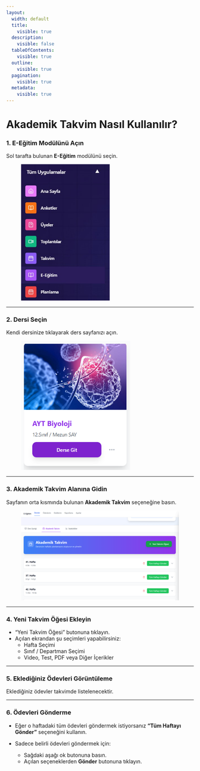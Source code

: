 ```yaml
---
layout:
  width: default
  title:
    visible: true
  description:
    visible: false
  tableOfContents:
    visible: true
  outline:
    visible: true
  pagination:
    visible: true
  metadata:
    visible: true
---
```


# Akademik Takvim Nasıl Kullanılır?

### 1. E-Eğitim Modülünü Açın

Sol tarafta bulunan **E-Eğitim** modülünü seçin.

<figure><img src="../../.gitbook/assets/image (1).jpg" alt="" width="238"><figcaption></figcaption></figure>

***

### 2. Dersi Seçin

Kendi dersinize tıklayarak ders sayfanızı açın.

<figure><img src="../../.gitbook/assets/image (1) (1) (1) (1).png" alt="" width="293"><figcaption></figcaption></figure>

***

### 3. Akademik Takvim Alanına Gidin

Sayfanın orta kısmında bulunan **Akademik Takvim** seçeneğine basın.

<figure><img src="../../.gitbook/assets/image (1).png" alt="" width="563"><figcaption></figcaption></figure>

***

### 4. Yeni Takvim Öğesi Ekleyin

* “Yeni Takvim Öğesi” butonuna tıklayın.
* Açılan ekrandan şu seçimleri yapabilirsiniz:
  * Hafta Seçimi
  * Sınıf / Departman Seçimi
  * Video, Test, PDF veya Diğer İçerikler

***

### 5. Eklediğiniz Ödevleri Görüntüleme

Eklediğiniz ödevler takvimde listelenecektir.

***

### 6. Ödevleri Gönderme

* Eğer o haftadaki tüm ödevleri göndermek istiyorsanız **“Tüm Haftayı Gönder”** seçeneğini kullanın.
*   Sadece belirli ödevleri göndermek için:

    * Sağdaki aşağı ok butonuna basın.
    * Açılan seçeneklerden **Gönder** butonuna tıklayın.

